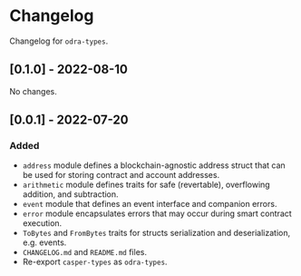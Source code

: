 # Changelog

Changelog for `odra-types`.

## [0.1.0] - 2022-08-10
No changes.

## [0.0.1] - 2022-07-20
### Added
- `address` module defines a blockchain-agnostic address struct that can be used for storing contract and account addresses.
- `arithmetic` module defines traits for safe (revertable), overflowing addition, and subtraction.
- `event` module that defines an event interface and companion errors.
- `error` module encapsulates errors that may occur during smart contract execution.
- `ToBytes` and `FromBytes` traits for structs serialization and deserialization, e.g. events.
- `CHANGELOG.md` and `README.md` files.
- Re-export `casper-types` as `odra-types`.
